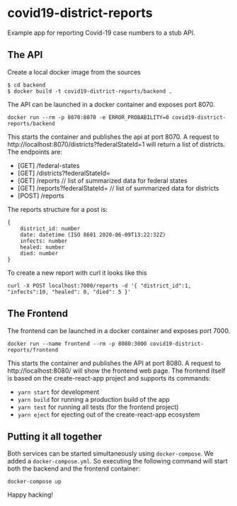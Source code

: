 # covid19-district-reports

Example app for reporting Covid-19 case numbers to a stub API.

## The API

Create a local docker image from the sources

    $ cd backend
    $ docker build -t covid19-district-reports/backend .

The API can be launched in a docker container and exposes port 8070.

    docker run --rm -p 8070:8070 -e ERROR_PROBABILITY=0 covid19-district-reports/backend

This starts the container and publishes the api at port 8070. A request to http://localhost:8070/districts?federalStateId=1 will return a list of districts.
The endpoints are:

- [GET] /federal-states
- [GET] /districts?federalStateId=<id from above endpoint>
- [GET] /reports // list of summarized data for federal states
- [GET] /reports?federalStateId=<id from above endpoint> // list of summarized data for districts
- [POST] /reports

The reports structure for a post is:

    {
        district_id: number
        date: datetime (ISO 8601 2020-06-09T13:22:32Z)
        infects: number
        healed: number
        died: number
    }

To create a new report with curl it looks like this

    curl -X POST localhost:7000/reports -d '{ "district_id":1, "infects":10, "healed": 0, "died": 5 }'

## The Frontend

The frontend can be launched in a docker container and exposes port 7000.

    docker run --name frontend --rm -p 8080:3000 covid19-district-reports/frontend

This starts the container and publishes the API at port 8080. A request to http://localhost:8080/ will show the frontend web page.
The frontend itself is based on the create-react-app project and supports its commands:

- `yarn start` for development
- `yarn build` for running a production build of the app
- `yarn test` for running all tests (for the frontend project)
- `yarn eject` for ejecting out of the create-react-app ecosystem

## Putting it all together

Both services can be started simultaneously using `docker-compose`. We added a `docker-compose.yml`. So executing the following command will start both the backend and the frontend container:

    docker-compose up

Happy hacking!
